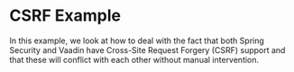 # CSRF Example

In this example, we look at how to deal with the fact that both Spring Security and Vaadin have Cross-Site Request
Forgery (CSRF) support and that these will conflict with each other without manual intervention.
